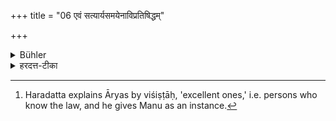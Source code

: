 +++
title = "06 एवं सत्यार्यसमयेनाविप्रतिषिद्धम्"

+++

<details><summary>Bühler</summary>

6. If that is done, (if the passage of the Vājasaneyi-brāhmaṇa is combined with that quoted in Sūtra 5, the former stands) not in contradiction with the decision of the Āryas. [^5] 


[^5]:  Haradatta explains Āryas by viśiṣṭāḥ, 'excellent ones,' i.e. persons who know the law, and he gives Manu as an instance.
</details>

<details><summary>हरदत्त-टीका</summary>

## सूत्रम्
एवं सत्यार्यसमयेनाऽविप्रतिषिद्धम् ॥ ६ ॥  
### प्रस्तावः
कस्मात् पुनर्वाजसनेयिब्राह्मणस्योदाहृते शाखान्तरे वाक्यसमाप्तिराश्रीयते न पुनर्यथाश्रुतमात्रं गृह्यते ? तत्राह—  
### टिप्पनी
एवं सति वाक्यपरिसमाप्तावाश्रीयमाणायामार्यसमयेन आर्याः शिष्टा मन्वादयः तेषां समयो व्यवस्था, तेन अविप्रतिषिद्धं भवति । इतरथा विप्रतिषिद्धं स्यात् ॥ ६ ॥
</details>

